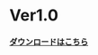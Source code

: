# Ver1.0

#### [ダウンロードはこちら](https://github.com/kazu71/python/blob/6a094e7cedfaa326c9b987b9a4858d1535dc422d/raspberrypi/GPIO_LED_Control/Ver1.0/LED.py)
